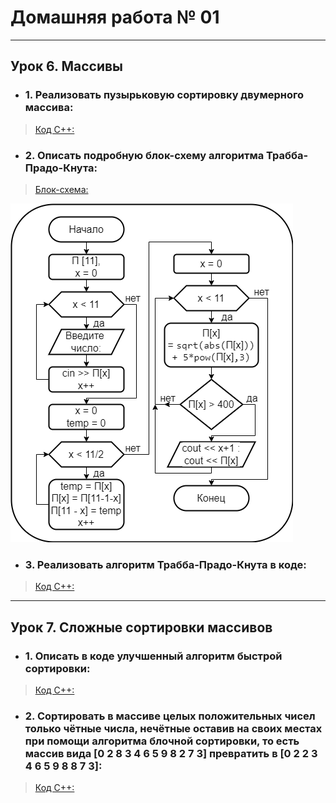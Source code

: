 # Домашняя работа № 01
-------------------------------
## Урок 6. Массивы
- ### 1. Реализовать пузырьковую сортировку двумерного массива:

> [Код С++:](lesson_06.cpp)

- ### 2. Описать подробную блок-схему алгоритма Трабба-Прадо-Кнута:

> [Блок-схема:](lesson_06-02.png)

![Screenshot](lesson_06-02.png "алгоритм Трабба-Прадо-Кнута")

- ### 3. Реализовать алгоритм Трабба-Прадо-Кнута в коде:

> [Код С++:](lesson_06.cpp)
-------------------------------
## Урок 7. Сложные сортировки массивов
- ### 1. Описать в коде улучшенный алгоритм быстрой сортировки:

> [Код С++:](lesson_07.cpp)

- ### 2. Сортировать в массиве целых положительных чисел только чётные числа, нечётные оставив на своих местах при помощи алгоритма блочной сортировки, то есть массив вида [0 2 8 3 4 6 5 9 8 2 7 3] превратить в [0 2 2 3 4 6 5 9 8 8 7 3]:

> [Код С++:](lesson_07.cpp)